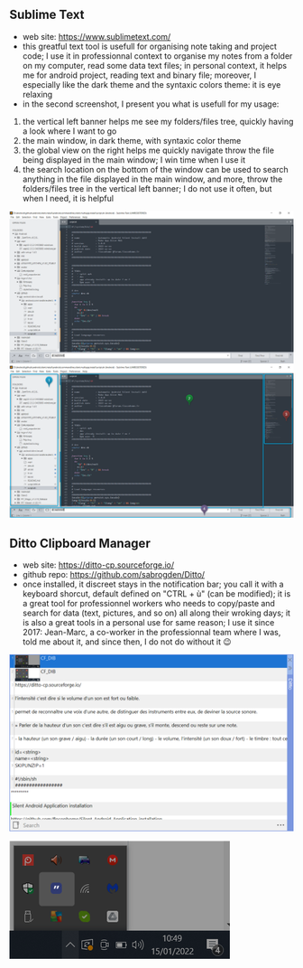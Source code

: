 **Sublime Text**
--
- web site: https://www.sublimetext.com/
- this greatful text tool is usefull for organising note taking and project code; I use it in professionnal context to organise my notes from a folder on my computer, read some data text files; in personal context, it helps me for android project, reading text and binary file; moreover, I especially like the dark theme and the syntaxic colors theme: it is eye relaxing
- in the second screenshot, I present you what is usefull for my usage:
1. the vertical left banner helps me see my folders/files tree, quickly having a look where I want to go
1. the main window, in dark theme, with syntaxic color theme
1. the global view on the right helps me quickly navigate throw the file being displayed in the main window; I win time when I use it
1. the search location on the bottom of the window can be used to search anything in the file displayed in the main window, and more, throw the folders/files tree in the vertical left banner; I do not use it often, but when I need, it is helpful
  
![Sublime Text main window](/screenshot/sublimetext/sublimetext.main.window.png)
![Sublime Text main window with explanations](/screenshot/sublimetext/sublimetext.main.window.explanations.png)

**Ditto Clipboard Manager**   
--
- web site: https://ditto-cp.sourceforge.io/
- github repo: https://github.com/sabrogden/Ditto/
- once installed, it discreet stays in the notification bar; you call it with a keyboard shorcut, default defined on "CTRL + ù" (can be modified); it is a great tool for professionnel workers who needs to copy/paste and search for data (text, pictures, and so on) all along their wroking days; it is also a great tools in a personal use for same reason; I use it since 2017: Jean-Marc, a co-worker in the professionnal team where I was, told me about it, and since then, I do not do without it 😉
  
![Ditto main window](/screenshot/ditto/ditto.main.window.png)
  
![Ditto main window](/screenshot/ditto/ditto.notification.png)
